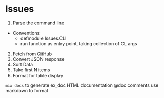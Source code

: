 Issues
======

1. Parse the command line
  * Conventions: 
    * defmodule Issues.CLI
    * run function as entry point, taking collection of CL args
2. Fetch from GitHub
3. Convert JSON response
4. Sort Data
5. Take first N items
6. Format for table display

`mix docs` to generate ex_doc HTML documentation
@doc comments use markdown to format
